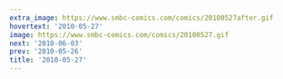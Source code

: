 ```yaml
---
extra_image: https://www.smbc-comics.com/comics/20100527after.gif
hovertext: '2010-05-27'
image: https://www.smbc-comics.com/comics/20100527.gif
next: '2010-06-03'
prev: '2010-05-26'
title: '2010-05-27'
---
```

